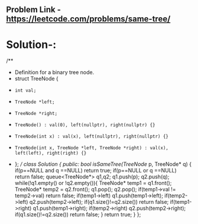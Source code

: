 ## Problem Link - https://leetcode.com/problems/same-tree/

# Solution-:
/**
 * Definition for a binary tree node.
 * struct TreeNode {
 *     int val;
 *     TreeNode *left;
 *     TreeNode *right;
 *     TreeNode() : val(0), left(nullptr), right(nullptr) {}
 *     TreeNode(int x) : val(x), left(nullptr), right(nullptr) {}
 *     TreeNode(int x, TreeNode *left, TreeNode *right) : val(x), left(left), right(right) {}
 * };
 */
class Solution {
public:
    bool isSameTree(TreeNode* p, TreeNode* q) {
        if(p==NULL and q ==NULL)
            return true;
        if(p==NULL or q ==NULL)
            return false;
        queue<TreeNode*> q1,q2;
        q1.push(p);
        q2.push(q);
        while(!q1.empty() or !q2.empty()){
            TreeNode* temp1 = q1.front();
            TreeNode* temp2 = q2.front();
            q1.pop();
            q2.pop();
            if(temp1->val != temp2->val)
                return false;
            if(temp1->left)
                q1.push(temp1->left);
            if(temp2->left)
                q2.push(temp2->left);
            if(q1.size()!=q2.size())
                return false;
            if(temp1->right)
                q1.push(temp1->right);
            if(temp2->right)
                q2.push(temp2->right);
            if(q1.size()!=q2.size())
                return false;
        }
        return true;
    }
};
